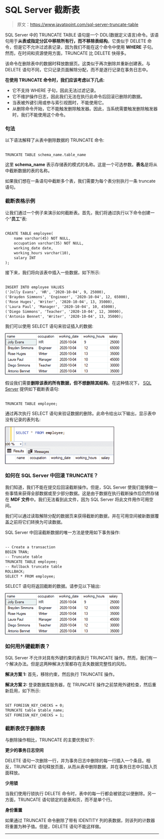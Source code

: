 # SQL Server 截断表

> 原文：<https://www.javatpoint.com/sql-server-truncate-table>

SQL Server 中的 TRUNCATE TABLE 语句是一个 DDL(数据定义语言)命令。该语句用于**从表或指定分区中移除所有行，而不移除表结构**。它类似于 DELETE 命令，但是它不允许过滤表记录，因为我们不能在这个命令中使用 **WHERE** 子句。然而，在时间和资源使用方面，TRUNCATE 比 DELETE 快得多。

该命令在删除表中的数据时释放数据页。这类似于再次删除并重新创建表。与 DELETE 语句不同，它只记录页面解除分配，而不是逐行记录在事务日志中。

**在使用 TRUNCATE 命令时，我们应该考虑以下几点:**

*   它不支持 WHERE 子句，因此无法过滤记录。
*   它不维护操作日志，因此我们无法在执行此命令后回滚已删除的数据。
*   当表被外键引用或参与索引视图时，不能使用它。
*   从删除命令开始，它不能触发删除触发器。因此，当系统需要触发删除触发器时，我们不能使用这个命令。

### 句法

以下语法解释了从表中删除数据的 TRUNCATE 命令:

```

TRUNCATE TABLE schema_name.table_name

```

这里 **schema_name** 表示存储表的模式的名称。这是一个可选参数。**表名**是将从中截断数据的表的名称。

如果我们想在一条语句中截断多个表，我们需要为每个表分别执行一条 truncate 语句。

### 截断表格示例

让我们通过一个例子来演示如何截断表。首先，我们将通过执行以下命令创建一个“**员工**”表:

```

CREATE TABLE employee(  
    name varchar(45) NOT NULL,    
    occupation varchar(35) NOT NULL,    
    working_date date,  
    working_hours varchar(10),
    salary INT
);

```

接下来，我们将向该表中插入一些数据，如下所示:

```

INSERT INTO employee VALUES    
('Jolly Evans', 'HR', '2020-10-04', 9, 25000),  
('Brayden Simmons', 'Engineer', '2020-10-04', 12, 65000),  
('Rose Huges', 'Writer', '2020-10-04', 13, 35000),  
('Laura Paul', 'Manager', '2020-10-04', 10, 45000),  
('Diego Simmons', 'Teacher', '2020-10-04', 12, 30000),  
('Antonio Bennet', 'Writer', '2020-10-04', 13, 35000);

```

我们可以使用 SELECT 语句来验证插入的数据:

![SQL Server Truncate Table](img/277852224bcc66237fdf0625365c5c20.png)

假设我们需要**删除该表的所有数据，但不想删除其结构**。在这种情况下， [SQL Server](https://www.javatpoint.com/sql-server-tutorial) 提供如下截断表语句:

```

TRUNCATE TABLE employee;

```

通过再次执行 SELECT 语句来验证数据的删除。此命令给出以下输出，显示表中没有记录的表列名:

![SQL Server Truncate Table](img/8b99dc279dc4ad4f803068843766dc4c.png)

### 如何在 SQL Server 中回滚 TRUNCATE？

我们知道，我们不能在提交后回滚截断操作。但是，SQL Server 使我们能够做一些事情来获得全部数据或至少部分数据。这是由于数据在执行截断操作后仍然存储在 **MDF 文件**中。我们无法看到此文件，因为 SQL Server 将此文件用作可用空间。

我们可以通过读取解除分配的数据页来获得截断的数据，并在可用空间被新数据覆盖之前将它们转换为可读数据。

SQL Server 中回滚截断数据的唯一方法是使用如下事务操作:

```

-- Create a transaction
BEGIN TRAN;
-- Truncate table
TRUNCATE TABLE employee;
-- Rollback truncate table
ROLLBACK;
SELECT * FROM employee;

```

SELECT 语句将返回截断的数据。请参见以下输出:

![SQL Server Truncate Table](img/f7b86349e43b89addab0e8813854fb90.png)

### 如何用外键截断表？

SQL Server 不允许对具有外键约束的表执行 TRUNCATE 操作。然而，我们有一个解决办法。但是这两种解决方案都存在丢失数据完整性的风险。

**解决方案 1:** 首先，移除约束，然后执行 TRUNCATE 操作。

**解决方案 2:** 登录数据库服务器，在 TRUNCATE 操作之前禁用外键检查，然后重新启用，如下所示:

```

SET FOREIGN_KEY_CHECKS = 0; 
TRUNCATE table $table_name; 
SET FOREIGN_KEY_CHECKS = 1;

```

### 截断表优于删除表

与删除操作相比，TRUNCATE 的主要优势如下:

**更少的事务日志空间**

DELETE 语句一次删除一行，并为事务日志中删除的每一行插入一个条目。相反，TRUNCATE 语句释放页面，从而从表中删除数据，并在事务日志中只插入页面释放。

**少用锁**

当我们使用行锁执行 DELETE 命令时，表中的每一行都会被锁定以便删除。另一方面，TRUNCATE 语句锁定的是表和页，而不是单个行。

**身份重置**

如果通过 TRUNCATE 命令删除了带有 IDENTITY 列的表数据，则该列的计数器将重置为种子值。但是，DELETE 语句不能这样做。

* * *
